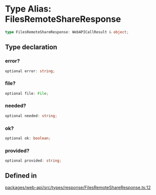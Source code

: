 # Type Alias: FilesRemoteShareResponse

```ts
type FilesRemoteShareResponse: WebAPICallResult & object;
```

## Type declaration

### error?

```ts
optional error: string;
```

### file?

```ts
optional file: File;
```

### needed?

```ts
optional needed: string;
```

### ok?

```ts
optional ok: boolean;
```

### provided?

```ts
optional provided: string;
```

## Defined in

[packages/web-api/src/types/response/FilesRemoteShareResponse.ts:12](https://github.com/slackapi/node-slack-sdk/blob/main/packages/web-api/src/types/response/FilesRemoteShareResponse.ts#L12)

